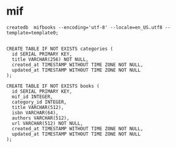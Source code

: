 # mif



    createdb  mifbooks --encoding='utf-8' --locale=en_US.utf8 --template=template0;
    
    
    CREATE TABLE IF NOT EXISTS categories (
      id SERIAL PRIMARY KEY,
      title VARCHAR(256) NOT NULL,
      created_at TIMESTAMP WITHOUT TIME ZONE NOT NULL,
      updated_at TIMESTAMP WITHOUT TIME ZONE NOT NULL
    );
    
    CREATE TABLE IF NOT EXISTS books (
      id SERIAL PRIMARY KEY,
      mif_id INTEGER,
      category_id INTEGER,
      title VARCHAR(512),
      isbn VARCHAR(64),
      authors VARCHAR(512),
      url VARCHAR(512) NOT NULL,
      created_at TIMESTAMP WITHOUT TIME ZONE NOT NULL,
      updated_at TIMESTAMP WITHOUT TIME ZONE NOT NULL
    );